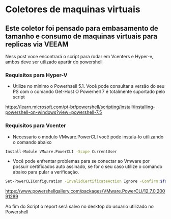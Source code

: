 # Coletores de maquinas virtuais 
## Este coletor foi pensado para embasamento de tamanho e consumo de maquinas virtuais para replicas via VEEAM

Ness post voce encontrará o script para rodar em Vcenters e Hyper-v, ambos deve ser utlizado apartir do powershell

### Requisitos para Hyper-V

- Utilize no minimo o Powerhsell 5.1. Você pode consultar a versão do seu PS com o comando Get-Host
O Powerhell 7 é totalmente suportado pelo script 

https://learn.microsoft.com/pt-br/powershell/scripting/install/installing-powershell-on-windows?view=powershell-7.5

### Requisitos para Vcenter
- Necessario o modulo VMware.PowerCLI você pode instala-lo utilizando o comando abaixo 
```sh
Install-Module VMware.PowerCLI -Scope CurrentUser
```
- Você pode enfrentar problemas para se conectar ao Vmware por possuir certificados auto assinado, se for o seu caso utilize o comando abaixo para pular a verificação.
```sh
Set-PowerCLIConfiguration -InvalidCertificateAction Ignore -Confirm:$false 
```
https://www.powershellgallery.com/packages/VMware.PowerCLI/12.7.0.20091289 

Ao fim do Script o report será salvo no desktop do usuario utilizado no Powershell


